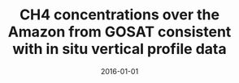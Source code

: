 ---
title: "CH4 concentrations over the Amazon from GOSAT consistent with in situ vertical profile data"
collection: publications
permalink: /publication/2016-01-01-Webb
date: 2016-01-01
venue: 'Journal of Geophysical Research'
paperurl: 'https://doi.org/doi:10.1002/2016JD025263'
citation: '<b>25</b> - Webb A.J., Bosch H., Parker R.J., Gatti L.V., Gloor E. et al., CH4 concentrations over the Amazon from GOSAT consistent with in situ vertical profile data, Journal of Geophysical Research, 121, 11,006-11,020, (2016-01-01). <a href=&quot;https://doi.org/doi:10.1002/2016JD025263&quot;>doi:10.1002/2016JD025263</a> (cited 8 times)

'
---